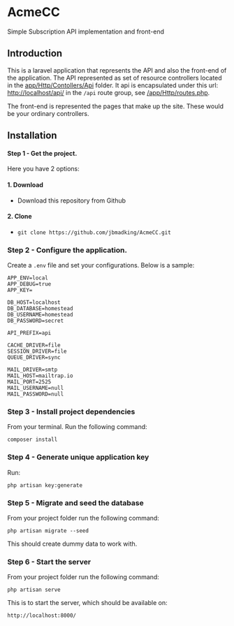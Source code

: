 # AcmeCC
Simple Subscription API implementation and front-end

## Introduction
This is a laravel application that represents the API and also the front-end of the application. The API represented 
as set of resource controllers located in the 
[app/Http/Contollers/Api](https://github.com/jbmadking/AcmeCC/tree/master/app/Http/Controllers/Api) folder. It api is 
encapsulated under this url: [http://localhost/api/](http://localhost/api/) in the ``/api`` route group, see 
[/app/Http/routes.php](https://github.com/jbmadking/AcmeCC/blob/master/app/Http/routes.php).

The front-end is represented the pages that make up the site. These would be your ordinary controllers.

## Installation

#### Step 1 - Get the project.
Here you have 2 options:
#### 1. Download 
  - Download this repository from Github

#### 2. Clone
  - ``git clone https://github.com/jbmadking/AcmeCC.git``
  
### Step 2 - Configure the application.
Create a ``.env`` file and set your configurations. 
Below is a sample:
```
APP_ENV=local
APP_DEBUG=true
APP_KEY=

DB_HOST=localhost
DB_DATABASE=homestead
DB_USERNAME=homestead
DB_PASSWORD=secret

API_PREFIX=api

CACHE_DRIVER=file
SESSION_DRIVER=file
QUEUE_DRIVER=sync

MAIL_DRIVER=smtp
MAIL_HOST=mailtrap.io
MAIL_PORT=2525
MAIL_USERNAME=null
MAIL_PASSWORD=null
```

### Step 3 - Install project dependencies
From your terminal. Run the following command:
```
composer install
```
 
### Step 4 - Generate unique application key
Run:
```
php artisan key:generate 
``` 

### Step 5 - Migrate and seed the database
From your project folder run the following command:
```
php artisan migrate --seed
```
This should create dummy data to work with.

### Step 6 - Start the server
From your project folder run the following command:
```
php artisan serve
```
This is to start the server, which should be available on: 
```
http://localhost:8000/
```
